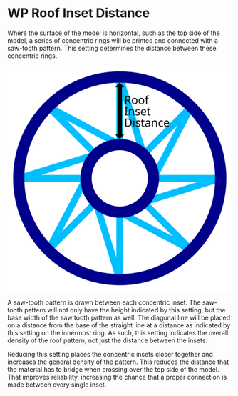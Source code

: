 WP Roof Inset Distance
====
Where the surface of the model is horizontal, such as the top side of the model, a series of concentric rings will be printed and connected with a saw-tooth pattern. This setting determines the distance between these concentric rings.

![Top-side view of the wire frame, with the inset marked](images/wireframe_roof_inset.svg)

A saw-tooth pattern is drawn between each concentric inset. The saw-tooth pattern will not only have the height indicated by this setting, but the base width of the saw tooth pattern as well. The diagonal line will be placed on a distance from the base of the straight line at a distance as indicated by this setting on the innermost ring. As such, this setting indicates the overall density of the roof pattern, not just the distance between the insets.

Reducing this setting places the concentric insets closer together and increases the general density of the pattern. This reduces the distance that the material has to bridge when crossing over the top side of the model. That improves reliability, increasing the chance that a proper connection is made between every single inset.